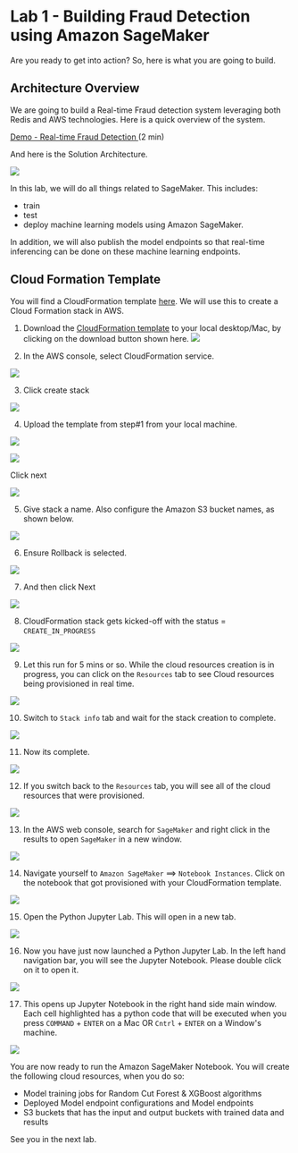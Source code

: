 # Lab 1 - Building Fraud Detection using Amazon SageMaker
Are you ready to get into action?
So, here is what you are going to build.

## Architecture Overview
We are going to build a Real-time Fraud detection system leveraging both Redis and AWS technologies.
Here is a quick overview of the system.

[Demo - Real-time Fraud Detection ](https://docs.google.com/presentation/d/1h6GrhdR6_Dt-NP9BEcea5mlGtYE4Atk1QlBvCMu1WCA/edit#slide=id.g24608284783_0_1198) (2 min)

And here is the Solution Architecture.

![](images/01-arch-overview.png)

In this lab, we will do all things related to SageMaker. This includes:
- train
- test
- deploy
machine learning models using Amazon SageMaker.

In addition, we will also publish the model endpoints so that real-time inferencing can be done on these machine learning endpoints.

## Cloud Formation Template

You will find a CloudFormation template [here](https://github.com/Redislabs-Solution-Architects/aws-fraud-detection/blob/main/aws/sagemaker/fraud-detection-using-machine-learning.template).  We will use this to create a Cloud Formation stack in AWS.

1. Download the [CloudFormation template](https://github.com/Redislabs-Solution-Architects/aws-fraud-detection/blob/main/aws/sagemaker/fraud-detection-using-machine-learning.template) to your local desktop/Mac, by clicking on the download button shown here.
![](images/02-download-cf-template.png)


2. In the AWS console, select CloudFormation service.

![](images/03-cloudformation.png)

3. Click create stack

![](images/04-create-stack.png)

4. Upload the template from step#1 from your local machine.

![](images/05-create-stack.png)

![](images/06-create-stack.png)

Click next

![](images/07-create-stack.png)

5. Give stack a name. Also configure the Amazon S3 bucket names, as shown below.

![](images/08-create-stack.png)

6. Ensure Rollback is selected.

![](images/09-create-stack.png)

7. And then click Next

![](images/10-create-stack.png)

8. CloudFormation stack gets kicked-off with the status = `CREATE_IN_PROGRESS`

![](images/11-create-stack.png)

9. Let this run for 5 mins or so. While the cloud resources creation is in progress, you can click on the `Resources` tab to see Cloud resources being provisioned in real time.

![](images/12-create-stack.png)

10. Switch to `Stack info` tab and wait for the stack creation to complete.

![](images/13-create-stack.png)

11. Now its complete.

![](images/14-create-stack.png)

12. If you switch back to the `Resources` tab, you will see all of the cloud resources that were provisioned.

![](images/15-create-stack-status.png)

13. In the AWS web console, search for `SageMaker` and right click in the results to open `SageMaker` in a new window.

![](images/16-sagemaker.png)

14. Navigate yourself to `Amazon SageMaker` ==> `Notebook Instances`. Click on the notebook that got provisioned with your CloudFormation template.

![](images/17-sagemaker.png)

15. Open the Python Jupyter Lab. This will open in a new tab.

![](images/18-sagemaker.png)

16. Now you have just now launched a Python Jupyter Lab. In the left hand navigation bar, you will see the Jupyter Notebook. Please double click on it to open it.

![](images/19-sagemaker.png)

17. This opens up Jupyter Notebook in the right hand side main window. Each cell highlighted has a python code that will be executed when you press `COMMAND` + `ENTER` on a Mac OR `Cntrl` + `ENTER` on a Window's machine.

![](images/20-sagemaker.png)

You are now ready to run the Amazon SageMaker Notebook. You will create the following cloud resources, when you do so:

* Model training jobs for Random Cut Forest & XGBoost algorithms
* Deployed Model endpoint configurations and Model endpoints
* S3 buckets that has the input and output buckets with trained data and results

See you in the next lab.

